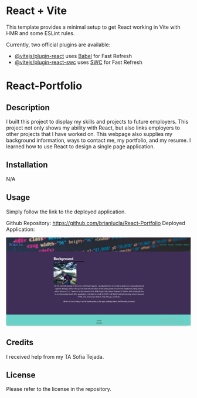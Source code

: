 # React + Vite

This template provides a minimal setup to get React working in Vite with HMR and some ESLint rules.

Currently, two official plugins are available:

- [@vitejs/plugin-react](https://github.com/vitejs/vite-plugin-react/blob/main/packages/plugin-react/README.md) uses [Babel](https://babeljs.io/) for Fast Refresh
- [@vitejs/plugin-react-swc](https://github.com/vitejs/vite-plugin-react-swc) uses [SWC](https://swc.rs/) for Fast Refresh
# React-Portfolio

## Description

I built this project to display my skills and projects to future employers. This project not only shows my ability with React, but also links employers to other projects that I have worked on. This webpage also supplies my background information, ways to contact me, my portfolio, and my resume. I learned how to use React to design a single page application.

## Installation

N/A

## Usage

Simply follow the link to the deployed application.

Github Repository: https://github.com/brianlucla/React-Portfolio
Deployed Application: 

![screenshot](./src/images/react-portfolio.jpg)

## Credits

I received help from my TA Sofia Tejada.

## License

Please refer to the license in the repository.
